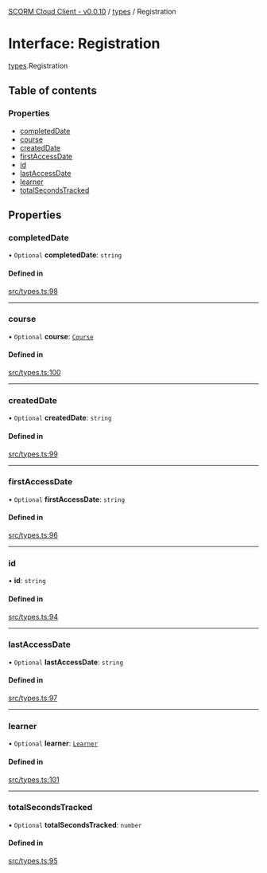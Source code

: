 [SCORM Cloud Client - v0.0.10](../README.md) / [types](../modules/types.md) / Registration

# Interface: Registration

[types](../modules/types.md).Registration

## Table of contents

### Properties

- [completedDate](types.Registration.md#completeddate)
- [course](types.Registration.md#course)
- [createdDate](types.Registration.md#createddate)
- [firstAccessDate](types.Registration.md#firstaccessdate)
- [id](types.Registration.md#id)
- [lastAccessDate](types.Registration.md#lastaccessdate)
- [learner](types.Registration.md#learner)
- [totalSecondsTracked](types.Registration.md#totalsecondstracked)

## Properties

### completedDate

• `Optional` **completedDate**: `string`

#### Defined in

[src/types.ts:98](https://github.com/distributhor/scormcloud-client/blob/8456234/src/types.ts#L98)

___

### course

• `Optional` **course**: [`Course`](types.Course.md)

#### Defined in

[src/types.ts:100](https://github.com/distributhor/scormcloud-client/blob/8456234/src/types.ts#L100)

___

### createdDate

• `Optional` **createdDate**: `string`

#### Defined in

[src/types.ts:99](https://github.com/distributhor/scormcloud-client/blob/8456234/src/types.ts#L99)

___

### firstAccessDate

• `Optional` **firstAccessDate**: `string`

#### Defined in

[src/types.ts:96](https://github.com/distributhor/scormcloud-client/blob/8456234/src/types.ts#L96)

___

### id

• **id**: `string`

#### Defined in

[src/types.ts:94](https://github.com/distributhor/scormcloud-client/blob/8456234/src/types.ts#L94)

___

### lastAccessDate

• `Optional` **lastAccessDate**: `string`

#### Defined in

[src/types.ts:97](https://github.com/distributhor/scormcloud-client/blob/8456234/src/types.ts#L97)

___

### learner

• `Optional` **learner**: [`Learner`](types.Learner.md)

#### Defined in

[src/types.ts:101](https://github.com/distributhor/scormcloud-client/blob/8456234/src/types.ts#L101)

___

### totalSecondsTracked

• `Optional` **totalSecondsTracked**: `number`

#### Defined in

[src/types.ts:95](https://github.com/distributhor/scormcloud-client/blob/8456234/src/types.ts#L95)
